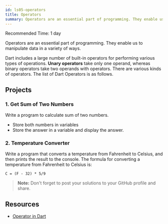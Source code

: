 ```yaml
---
id: ls05-operators
title: Operators
summary: Operators are an essential part of programming. They enable us to manipulate data in a variety of ways. Dart includes a large number of built-in operators for performing various types of operations. Unary operators take only one operand, whereas binary operators take two operands with operators.
---
```


Recommended Time: 1 day

Operators are an essential part of programming. They enable us to manipulate data in a variety of ways.

Dart includes a large number of built-in operators for performing various types of operations. **Unary operators** take only one operand, whereas binary operators take two operands with operators. There are various kinds of operators. The list of Dart Operators is as follows.

## Projects

### 1. Get Sum of Two Numbers

Write a program to calculate sum of two numbers.

- Store both numbers in variables
- Store the answer in a variable and display the answer.

### 2. Temperature Converter

Write a program that converts a temperature from Fahrenheit to Celsius, and then prints the result to the console. The formula for converting a temperature from Fahrenheit to Celsius is:

```
C = (F - 32) * 5/9
```

> **Note:** Don't forget to post your solutions to your GitHub profile and share.

## Resources

- [Operator in Dart](https://api.flutter.dev/flutter/dart-core/int/operator_bitwise_and.html)
